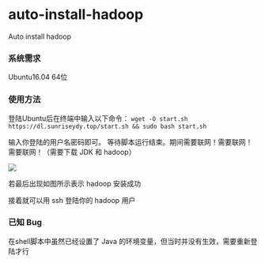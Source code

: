 # auto-install-hadoop
Auto install hadoop

### 系统需求
Ubuntu16.04 64位

### 使用方法

登陆Ubuntu后在终端中输入以下命令：
`wget -O start.sh https://dl.sunriseydy.top/start.sh && sudo bash start.sh`


输入你登陆的用户名密码即可。
等待脚本运行结束。期间需要联网！需要联网！需要联网！（需要下载 JDK 和 hadoop）

![](https://github.com/sunriseydy/auto-install-hadoop/raw/master/screenshot_1.png)

若最后出现如图所示表示 hadoop 安装成功

接着就可以用 ssh 登陆你的 hadoop 用户

### 已知 Bug
在shell脚本中虽然已经设置了 Java 的环境变量，但当时并没有生效，需要重新登陆才行
